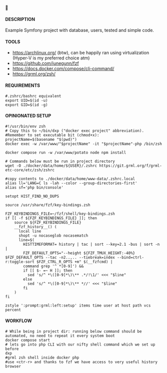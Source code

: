🥔
#### DESCRIPTION
Example Symfony project with database, users, tested and simple code.
#### TOOLS
* https://archlinux.org/ (btw), can be happily ran using virtualization (Hyper-V is my preferred choice atm)
* https://github.com/junegunn/fzf
* https://docs.docker.com/compose/cli-command/
* https://grml.org/zsh/

#### REQUIREMENTS
```shell
#.zshrc/bashrc equivalent
export UID=$(id -u)
export GID=$(id -g)
```

#### OPINIONATED SETUP

```shell
#!/usr/bin/env zsh
# Copy this to ~/bin/dxp ("docker exec project" abbreviation). 
#Remember to set executable bit (chmod+x):
projectName=$(basename "$(pwd)")
docker exec -w /var/www/"$projectName" -it "$projectName"-php /bin/zsh
```

```shell
docker compose run -w /var/www/potato node npm install
```

```shell
# Commands below must be run in project directory
wget -O ./docker/data/home/${USER}/.zshrc https://git.grml.org/f/grml-etc-core/etc/zsh/zshrc
```

```shell
#copy contents to ./docker/data/home/www-data/.zshrc.local
alias ll='LANG=C ls -lah --color --group-directories-first'
alias sf='php bin/console'

setopt HIST_FIND_NO_DUPS

source /usr/share/fzf/key-bindings.zsh

FZF_KEYBINDINGS_FILE=~/fzf/shell/key-bindings.zsh
if [[ -f ${FZF_KEYBINDINGS_FILE} ]]; then
    source ${FZF_KEYBINDINGS_FILE}
    __fzf_history__() (
      local line
      shopt -u nocaseglob nocasematch
      line=$(
        HISTTIMEFORMAT= history | tac | sort --key=2.1 -bus | sort -n |
        FZF_DEFAULT_OPTS="--height ${FZF_TMUX_HEIGHT:-40%} $FZF_DEFAULT_OPTS --tac -n2..,.. --tiebreak=index --bind=ctrl-r:toggle-sort $FZF_CTRL_R_OPTS +m" $(__fzfcmd) |
        command grep '^ *[0-9]') &&
        if [[ $- =~ H ]]; then
          sed 's/^ *\([0-9]*\)\** .*/!\1/' <<< "$line"
        else
          sed 's/^ *\([0-9]*\)\** *//' <<< "$line"
        fi
    )
fi

zstyle ':prompt:grml:left:setup' items time user at host path vcs percent
```

#### WORKFLOW
```shell
# While being in project dir: running below command should be automated, no need to repeat it every system boot
docker compose start
# lets go into php CLI with our nifty shell command which we set up before
dxp
#grml zsh shell inside docker php
#use <ctr-r> and thanks to fzf we have access to very useful history browser
```
